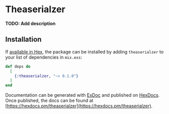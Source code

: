 # Theaserialzer

**TODO: Add description**

## Installation

If [available in Hex](https://hex.pm/docs/publish), the package can be installed
by adding `theaserialzer` to your list of dependencies in `mix.exs`:

```elixir
def deps do
  [
    {:theaserialzer, "~> 0.1.0"}
  ]
end
```

Documentation can be generated with [ExDoc](https://github.com/elixir-lang/ex_doc)
and published on [HexDocs](https://hexdocs.pm). Once published, the docs can
be found at [https://hexdocs.pm/theaserialzer](https://hexdocs.pm/theaserialzer).

